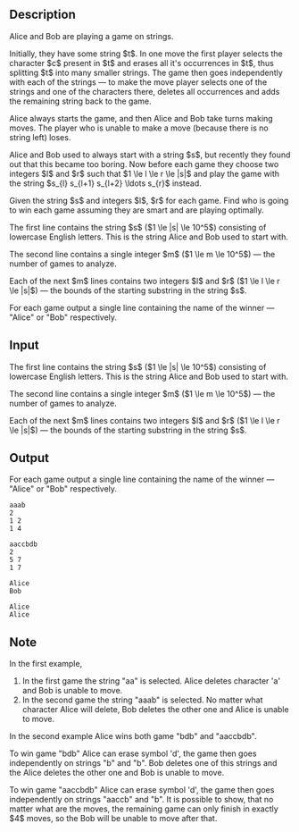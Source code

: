 ## Description

<div><p>Alice and Bob are playing a game on strings.</p><p>Initially, they have some string $t$. In one move the first player selects the character $c$ present in $t$ and erases all it's occurrences in $t$, thus splitting $t$ into many smaller strings. The game then goes independently with each of the strings&nbsp;— to make the move player selects one of the strings and one of the characters there, deletes all occurrences and adds the remaining string back to the game.</p><p>Alice always starts the game, and then Alice and Bob take turns making moves. The player who is unable to make a move (because there is no string left) loses.</p><p>Alice and Bob used to always start with a string $s$, but recently they found out that this became too boring. Now before each game they choose two integers $l$ and $r$ such that $1 \le l \le r \le |s|$ and play the game with the string $s_{l} s_{l+1} s_{l+2} \ldots s_{r}$ instead.</p><p>Given the string $s$ and integers $l$, $r$ for each game. Find who is going to win each game assuming they are smart and are playing optimally.</p></div><div class="input-specification"><p>The first line contains the string $s$ ($1 \le |s| \le 10^5$) consisting of lowercase English letters. This is the string Alice and Bob used to start with.</p><p>The second line contains a single integer $m$ ($1 \le m \le 10^5$)&nbsp;— the number of games to analyze.</p><p>Each of the next $m$ lines contains two integers $l$ and $r$ ($1 \le l \le r \le |s|$)&nbsp;— the bounds of the starting substring in the string $s$.</p></div><div class="output-specification"><p>For each game output a single line containing the name of the winner&nbsp;— "<span class="tex-font-style-tt">Alice</span>" or "<span class="tex-font-style-tt">Bob</span>" respectively.</p></div>

## Input

<p>The first line contains the string $s$ ($1 \le |s| \le 10^5$) consisting of lowercase English letters. This is the string Alice and Bob used to start with.</p><p>The second line contains a single integer $m$ ($1 \le m \le 10^5$)&nbsp;— the number of games to analyze.</p><p>Each of the next $m$ lines contains two integers $l$ and $r$ ($1 \le l \le r \le |s|$)&nbsp;— the bounds of the starting substring in the string $s$.</p>

## Output

<p>For each game output a single line containing the name of the winner&nbsp;— "<span class="tex-font-style-tt">Alice</span>" or "<span class="tex-font-style-tt">Bob</span>" respectively.</p>





```input1
aaab
2
1 2
1 4

```




```input2
aaccbdb
2
5 7
1 7

```




```output1
Alice
Bob

```




```output2
Alice
Alice

```



## Note

<p>In the first example, </p><ol> <li> In the first game the string "<span class="tex-font-style-tt">aa</span>" is selected. Alice deletes character '<span class="tex-font-style-tt">a</span>' and Bob is unable to move. </li><li> In the second game the string "<span class="tex-font-style-tt">aaab</span>" is selected. No matter what character Alice will delete, Bob deletes the other one and Alice is unable to move. </li></ol><p>In the second example Alice wins both game "<span class="tex-font-style-tt">bdb</span>" and "<span class="tex-font-style-tt">aaccbdb</span>".</p><p>To win game "<span class="tex-font-style-tt">bdb</span>" Alice can erase symbol '<span class="tex-font-style-tt">d</span>', the game then goes independently on strings "<span class="tex-font-style-tt">b</span>" and "<span class="tex-font-style-tt">b</span>". Bob deletes one of this strings and the Alice deletes the other one and Bob is unable to move.</p><p>To win game "<span class="tex-font-style-tt">aaccbdb</span>" Alice can erase symbol '<span class="tex-font-style-tt">d</span>', the game then goes independently on strings "<span class="tex-font-style-tt">aaccb</span>" and "<span class="tex-font-style-tt">b</span>". It is possible to show, that no matter what are the moves, the remaining game can only finish in exactly $4$ moves, so the Bob will be unable to move after that.</p>
